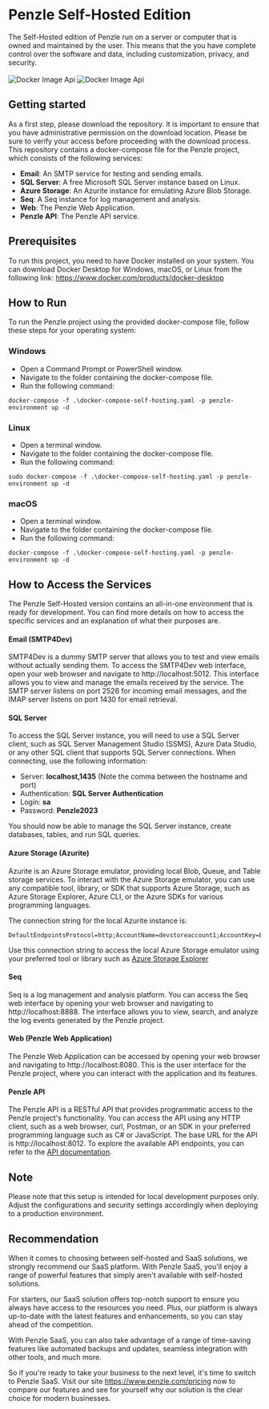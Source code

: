 # Penzle Self-Hosted Edition
The Self-Hosted edition of Penzle run on a server or computer that is owned and maintained by the user. This means that the you have complete control over the software and data, including customization, privacy, and security. <br/> <br/>
![Docker Image Api](https://img.shields.io/docker/pulls/penzle/api.svg)
![Docker Image Api](https://img.shields.io/docker/pulls/penzle/app.svg)

## Getting started
As a first step, please download the repository. It is important to ensure that you have administrative permission on the download location. Please be sure to verify your access before proceeding with the download process. This repository contains a docker-compose file for the Penzle project, which consists of the following services:

- **Email**: An SMTP service for testing and sending emails.
- **SQL Server**: A free Microsoft SQL Server instance based on Linux.
- **Azure Storage**: An Azurite instance for emulating Azure Blob Storage.
- **Seq**: A Seq instance for log management and analysis.
- **Web**: The Penzle Web Application.
- **Penzle API**: The Penzle API service.

## Prerequisites
To run this project, you need to have Docker installed on your system. You can download Docker Desktop for Windows, macOS, or Linux from the following link: https://www.docker.com/products/docker-desktop

## How to Run
To run the Penzle project using the provided docker-compose file, follow these steps for your operating system:

### Windows
- Open a Command Prompt or PowerShell window.
- Navigate to the folder containing the docker-compose file.
- Run the following command:

```
docker-compose -f .\docker-compose-self-hosting.yaml -p penzle-environment up -d
```

### Linux
- Open a terminal window.
- Navigate to the folder containing the docker-compose file.
- Run the following command:

```
sudo docker-compose -f .\docker-compose-self-hosting.yaml -p penzle-environment up -d
```

### macOS
- Open a terminal window.
- Navigate to the folder containing the docker-compose file.
- Run the following command:

```
docker-compose -f .\docker-compose-self-hosting.yaml -p penzle-environment up -d
```

## How to Access the Services

The Penzle Self-Hosted version contains an all-in-one environment that is ready for development. You can find more details on how to access the specific services and an explanation of what their purposes are.

#### Email (SMTP4Dev)
SMTP4Dev is a dummy SMTP server that allows you to test and view emails without actually sending them. To access the SMTP4Dev web interface, open your web browser and navigate to http://localhost:5012. This interface allows you to view and manage the emails received by the service. The SMTP server listens on port 2526 for incoming email messages, and the IMAP server listens on port 1430 for email retrieval.

#### SQL Server
To access the SQL Server instance, you will need to use a SQL Server client, such as SQL Server Management Studio (SSMS), Azure Data Studio, or any other SQL client that supports SQL Server connections. When connecting, use the following information:

- Server: **localhost,1435** (Note the comma between the hostname and port)
- Authentication: **SQL Server Authentication**
- Login: **sa**
- Password: **Penzle2023**

You should now be able to manage the SQL Server instance, create databases, tables, and run SQL queries.

#### Azure Storage (Azurite)
Azurite is an Azure Storage emulator, providing local Blob, Queue, and Table storage services. To interact with the Azure Storage emulator, you can use any compatible tool, library, or SDK that supports Azure Storage, such as Azure Storage Explorer, Azure CLI, or the Azure SDKs for various programming languages.

The connection string for the local Azurite instance is:
```
DefaultEndpointsProtocol=http;AccountName=devstoreaccount1;AccountKey=Eby8vdM02xNOcqFlqUwJPLlmEtlCDXJ1OUzFT50uSRZ6IFsuFq2UVErCz4I6tq/K1SZFPTOtr/KBHBeksoGMGw==;BlobEndpoint=http://localhost:10000/devstoreaccount1;QueueEndpoint=http://localhost:10001/devstoreaccount1;TableEndpoint=http://localhost:10002/devstoreaccount1
```
Use this connection string to access the local Azure Storage emulator using your preferred tool or library such as [Azure Storage Explorer](https://azure.microsoft.com/en-us/products/storage/storage-explorer)

#### Seq
Seq is a log management and analysis platform. You can access the Seq web interface by opening your web browser and navigating to http://localhost:8888. The interface allows you to view, search, and analyze the log events generated by the Penzle project.

#### Web (Penzle Web Application)
The Penzle Web Application can be accessed by opening your web browser and navigating to http://localhost:8080. This is the user interface for the Penzle project, where you can interact with the application and its features.

#### Penzle API

The Penzle API is a RESTful API that provides programmatic access to the Penzle project's functionality. You can access the API using any HTTP client, such as a web browser, curl, Postman, or an SDK in your preferred programming language such as C# or JavaScript. The base URL for the API is http://localhost:8012. To explore the available API endpoints, you can refer to the [API documentation](https://www.learn.penzle.com/cms/docs/reference).

## Note
Please note that this setup is intended for local development purposes only. Adjust the configurations and security settings accordingly when deploying to a production environment.

## Recommendation
When it comes to choosing between self-hosted and SaaS solutions, we strongly recommend our SaaS platform. With Penzle SaaS, you'll enjoy a range of powerful features that simply aren't available with self-hosted solutions.

For starters, our SaaS solution offers top-notch support to ensure you always have access to the resources you need. Plus, our platform is always up-to-date with the latest features and enhancements, so you can stay ahead of the competition.

With Penzle SaaS, you can also take advantage of a range of time-saving features like automated backups and updates, seamless integration with other tools, and much more.

So if you're ready to take your business to the next level, it's time to switch to Penzle SaaS. Visit our site https://www.penzle.com/pricing now to compare our features and see for yourself why our solution is the clear choice for modern businesses.



